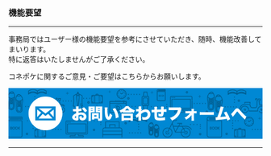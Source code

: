 <h3>機能要望</h3>
<hr>

事務局ではユーザー様の機能要望を参考にさせていただき、随時、機能改善してまいります。  
特に返答はいたしませんがご了承ください。

コネポケに関するご意見・ご要望はこちらからお願いします。

<a href="mailto:support@conepoke.com?subject=コネポケ公式ガイドから問い合わせ（機能要望）">
<img src="https://raw.githubusercontent.com/sendroidsFamily/useGuides/master/1.%E3%82%B3%E3%83%8D%E3%83%9D%E3%82%B1%E5%85%AC%E5%BC%8F%E3%82%AC%E3%82%A4%E3%83%89/%E5%88%9D%E3%82%81%E3%81%A6%E3%81%AE%E6%96%B9%E3%81%B8/images/mail1.jpg" alt="メールでお問い合わせ"></a>

<hr>
